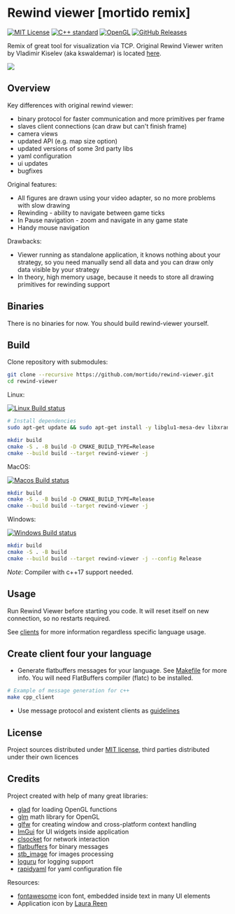 # Rewind viewer [mortido remix]

[![MIT License](https://img.shields.io/github/license/mortido/rewind-viewer.svg?style=flat-square)](./LICENSE)
[![C++ standard](https://img.shields.io/badge/C++-17-blue.svg?style=flat-square)](https://isocpp.org/)
[![OpenGL](https://img.shields.io/badge/OpenGL-3.3-green.svg?style=flat-square)](https://www.khronos.org/opengl/)
[![GitHub Releases](https://img.shields.io/github/release/mortido/rewind-viewer.svg?style=flat-square)](https://github.com/mortido/rewind-viewer/releases)

Remix of great tool for visualization via TCP.
Original Rewind Viewer writen by Vladimir Kiselev (aka kswaldemar) is located [here](https://github.com/kswaldemar/rewind-viewer).

![](https://github.com/mortido/rewind-viewer/assets/6057462/5dd166e5-9cfc-4ff0-b329-d6978d2e286d)

## Overview

Key differences with original rewind viewer:
 - binary protocol for faster communication and more primitives per frame
 - slaves client connections (can draw but can't finish frame)
 - camera views
 - updated API (e.g. map size option)
 - updated versions of some 3rd party libs
 - yaml configuration
 - ui updates
 - bugfixes

Original features:
 - All figures are drawn using your video adapter, so no more problems with slow drawing
 - Rewinding - ability to navigate between game ticks
 - In Pause navigation - zoom and navigate in any game state
 - Handy mouse navigation

Drawbacks:
 - Viewer running as standalone application, it knows nothing about your strategy, so you need manually 
send all data and you can draw only data visible by your strategy
 - In theory, high memory usage, because it needs to store all drawing primitives for rewinding support


## Binaries

There is no binaries for now. You should build rewind-viewer yourself.

[//]: # (It is required to have x86 C++ Redistributable for Visual Studio 2015 installed to run prebuild windows binaries.)


## Build

Clone repository with submodules:
```bash
git clone --recursive https://github.com/mortido/rewind-viewer.git
cd rewind-viewer
```

Linux:

[![Linux Build status](https://github.com/mortido/rewind-viewer/actions/workflows/linux_build.yml/badge.svg)](https://github.com/mortido/rewind-viewer/actions)

```bash
# Install dependencies
sudo apt-get update && sudo apt-get install -y libglu1-mesa-dev libxrandr-dev libxinerama-dev libxcursor-dev 

mkdir build
cmake -S . -B build -D CMAKE_BUILD_TYPE=Release
cmake --build build --target rewind-viewer -j
```

MacOS:

[![Macos Build status](https://github.com/mortido/rewind-viewer/actions/workflows/macos_build.yml/badge.svg)](https://github.com/mortido/rewind-viewer/actions)

```bash
mkdir build
cmake -S . -B build -D CMAKE_BUILD_TYPE=Release
cmake --build build --target rewind-viewer -j
```

Windows:

[![Windows Build status](https://github.com/mortido/rewind-viewer/actions/workflows/windows_build.yml/badge.svg)](https://github.com/mortido/rewind-viewer/actions)

```bash
mkdir build
cmake -S . -B build
cmake --build build --target rewind-viewer -j --config Release
```
*Note*: Compiler with c++17 support needed. 

## Usage

Run Rewind Viewer before starting you code. It will reset itself on new connection, so no restarts required.

See [clients](https://github.com/mortido/rewind-viewer/tree/develop/clients) for more information regardless specific language usage.

## Create client four your language

 - Generate flatbuffers messages for your language. See [Makefile](https://github.com/mortido/rewind-viewer/blob/develop/Makefile) for more info. You will need FlatBuffers compiler (flatc) to be installed.
```bash
# Example of message generation for c++
make cpp_client
```
 - Use message protocol and existent clients as [guidelines](https://github.com/mortido/rewind-viewer/tree/develop/clients)

## License
Project sources distributed under [MIT license](https://github.com/mortido/rewind-viewer/blob/develop/LICENSE), third parties distributed under their own licences

## Credits
Project created with help of many great libraries:
 - [glad](https://github.com/Dav1dde/glad) for loading OpenGL functions
 - [glm](https://glm.g-truc.net/0.9.8/index.html) math library for OpenGL
 - [glfw](http://www.glfw.org/) for creating window and cross-platform context handling
 - [ImGui](https://github.com/ocornut/imgui) for UI widgets inside application
 - [clsocket](https://github.com/DFHack/clsocket) for network interaction
 - [flatbuffers](https://github.com/google/flatbuffers) for binary messages
 - [stb_image](https://github.com/nothings/stb) for images processing
 - [loguru](https://github.com/emilk/loguru) for logging support
 - [rapidyaml](https://github.com/biojppm/rapidyaml) for yaml configuration file

Resources: 
 - [fontawesome](http://fontawesome.io/) icon font, embedded inside text in many UI elements
 - Application icon by [Laura Reen](https://www.iconfinder.com/laurareen)  
 
